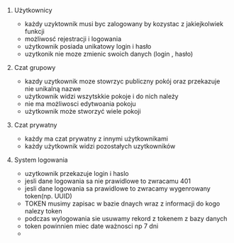 1. Użytkownicy
    - każdy uzyktownik musi byc zalogowany by kozystac z jakiejkolwiek funkcji
    - możliwosć rejestracji i logowania
    - użytkownik posiada unikatowy login i hasło
    - uzytkonik nie moze zmienic swoich danych (login , hasło)

2. Czat grupowy
    - kazdy uzytkownik moze stowrzyc publiczny pokój oraz przekazuje nie unikalną nazwe
    - użytkownik widzi wszytskkie pokoje i do nich należy
    - nie ma możliwosci edytwoania pokoju
    - użytkownik może stworzyć wiele pokoji
3. Czat prywatny
    - każdy ma czat prywatny z innymi użytkownikami
    - każdy użytkownik widzi pozostałych uzytkowników

4. System logowania
   - uzytkownik przekazuje login i haslo
   - jesli dane logowania sa nie prawidlowe to zwracamu 401
   - jesli dane logowania sa prawidlowe to zwracamy wygenrowany token(np. UUID)
   - TOKEN musimy zapisac w bazie dnaych wraz z informacji do kogo nalezy token
   - podczas wylogowania sie usuwamy rekord z tokenem z bazy danych
   - token powinnien miec date ważnosci np 7 dni
   - 